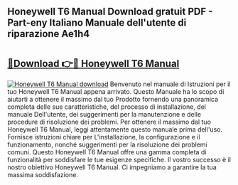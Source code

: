 ## Honeywell T6 Manual Download gratuit PDF - Part-eny Italiano Manuale dell'utente di riparazione Ae1h4

# <h2><a href="http://dfe7oih.blite.top/?on=Honeywell+T6+Manual">🔗Download 👉🔴 Honeywell T6 Manual</a></h2>

[![Honeywell T6 Manual download](https://i.imgur.com/lujVjoI.png)](http://dfe7oih.blite.top/?on=Honeywell+T6+Manual)
Benvenuto nel manuale di Istruzioni per il tuo Honeywell T6 Manual appena arrivato. Questo Manuale ha lo scopo di aiutarti a ottenere il massimo dal tuo Prodotto fornendo una panoramica completa delle sue caratteristiche, del processo di installazione, del manuale Dell'utente, dei suggerimenti per la manutenzione e delle procedure di risoluzione dei problemi. Per ottenere il massimo dal tuo Honeywell T6 Manual, leggi attentamente questo manuale prima dell'uso. Fornisce istruzioni chiare per L'installazione, la configurazione e il funzionamento, nonché suggerimenti per la risoluzione dei problemi comuni. Questo Honeywell T6 Manual offre una gamma completa di funzionalità per soddisfare le tue esigenze specifiche. Il vostro successo è il nostro obiettivo Honeywell T6 Manual. Ci impegniamo a garantire la tua massima soddisfazione.
